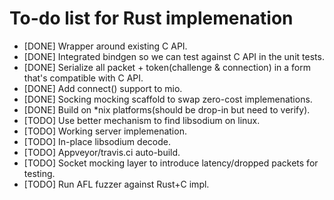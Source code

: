 # To-do list for Rust implemenation
- [DONE] Wrapper around existing C API.
- [DONE] Integrated bindgen so we can test against C API in the unit tests.
- [DONE] Serialize all packet + token(challenge & connection) in a form that's compatible with C API.
- [DONE] Add connect() support to mio.
- [DONE] Socking mocking scaffold to swap zero-cost implemenations.
- [DONE] Build on *nix platforms(should be drop-in but need to verify).
- [TODO] Use better mechanism to find libsodium on linux.
- [TODO] Working server implemenation.
- [TODO] In-place libsodium decode.
- [TODO] Appveyor/travis.ci auto-build.
- [TODO] Socket mocking layer to introduce latency/dropped packets for testing.
- [TODO] Run AFL fuzzer against Rust+C impl.
